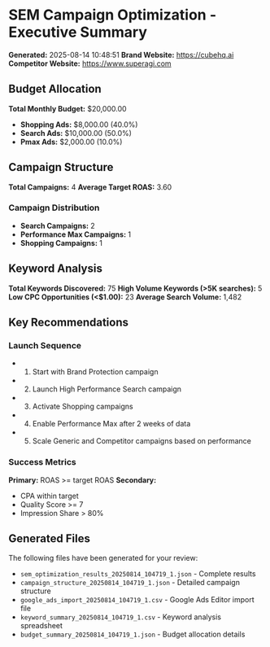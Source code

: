 # SEM Campaign Optimization - Executive Summary
**Generated:** 2025-08-14 10:48:51
**Brand Website:** https://cubehq.ai
**Competitor Website:** https://www.superagi.com


## Budget Allocation
**Total Monthly Budget:** $20,000.00

- **Shopping Ads:** $8,000.00 (40.0%)
- **Search Ads:** $10,000.00 (50.0%)
- **Pmax Ads:** $2,000.00 (10.0%)

## Campaign Structure
**Total Campaigns:** 4
**Average Target ROAS:** 3.60

### Campaign Distribution
- **Search Campaigns:** 2
- **Performance Max Campaigns:** 1
- **Shopping Campaigns:** 1

## Keyword Analysis
**Total Keywords Discovered:** 75
**High Volume Keywords (>5K searches):** 5
**Low CPC Opportunities (<$1.00):** 23
**Average Search Volume:** 1,482

## Key Recommendations

### Launch Sequence
- 1. Start with Brand Protection campaign
- 2. Launch High Performance Search campaign
- 3. Activate Shopping campaigns
- 4. Enable Performance Max after 2 weeks of data
- 5. Scale Generic and Competitor campaigns based on performance

### Success Metrics
**Primary:** ROAS >= target ROAS
**Secondary:**
- CPA within target
- Quality Score >= 7
- Impression Share > 80%

## Generated Files
The following files have been generated for your review:
- `sem_optimization_results_20250814_104719_1.json` - Complete results
- `campaign_structure_20250814_104719_1.json` - Detailed campaign structure
- `google_ads_import_20250814_104719_1.csv` - Google Ads Editor import file
- `keyword_summary_20250814_104719_1.csv` - Keyword analysis spreadsheet
- `budget_summary_20250814_104719_1.json` - Budget allocation details